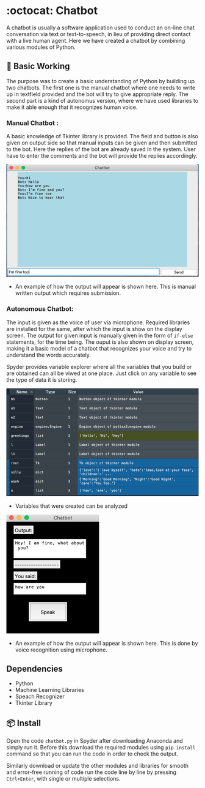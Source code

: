 # :octocat: Chatbot

A chatbot is usually a software application used to conduct an on-line chat conversation via text or text-to-speech, in lieu of providing direct contact with a live human agent. Here we have created a chatbot by combining various modules of Python.

## 🔨 Basic Working 

The purpose was to create a basic understanding of Python by building up two chatbots. The first one is the manual chatbot where one needs to write up in textfield provided and the bot will try to give appropriate reply. The second part is a kind of autonomus version, where we have used libraries to make it able enough that it recognizes human voice.

### Manual Chatbot :

A basic knowledge of Tkinter library is provided. The field and button is also given on output side so that manual inputs can be given and then submitted to the bot.
Here the replies of the bot are already saved in the system. User have to enter the comments and the bot will provide the replies accordingly.

![Example Output](manual_output.png)

- An example of how the output will appear is shown here. This is manual written output which requires submission.

### Autonomous Chatbot:

The input is given as the voice of user via microphone. Required libraries are installed for the same, after which the input is show on the display screen. The output for given input is manually given in the form of ```if-else``` statements, for the time being. The ouput is also shown on display screen, making it a basic model of a chatbot that recognizes your voice and try to understand the words accurately.

Spyder provides variable explorer where all the variables that you build or are obtained can all be viwed at one place. Just click on any variable to see the type of data it is storing.

![Variables Obtained](variable_explorer.png)

- Variables that were created can be analyzed 

![Example Output](output.png)

- An example of how the output will appear is shown here. This is done by voice recognition using microphone.
## Dependencies

- Python
- Machine Learning Libraries
- Speach Recognizer
- Tkinter Library

## 📦 Install

Open the code ```chatbot.py``` in Spyder after downloading Anaconda and simply run it. Before this download the required modules using `pip install` command so that you can run the code in order to check the output.

Similarly download or update the other modules and libraries for smooth and error-free running of code run the code line by line by pressing `Ctrl+Enter`, with single or multiple selections.
